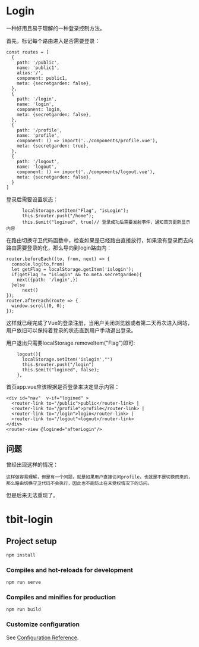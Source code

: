# Login

一种好用且易于理解的一种登录控制方法。

首先，标记每个路由进入是否需要登录：

	const routes = [
	  {
	    path: '/public',
	    name: 'public1',
	    alias:'/',
	    component: public1,
	    meta: {secretgarden: false},
	  },
	  {
	    path: '/login',
	    name: 'login',
	    component: login,
	    meta: {secretgarden: false},
	  },  
	  {
	    path: '/profile',
	    name: 'profile',
	    component: () => import('../components/profile.vue'),
	    meta: {secretgarden: true},
	  },  
	  {
	    path: '/logout',
	    name: 'logout',
	    component: () => import('../components/logout.vue'),
	    meta: {secretgarden: false},
	  }
	]


登录后需要设置状态：

          localStorage.setItem("Flag", "isLogin");
          this.$router.push("/home");
          this.$emit("logined", true)// 登录成功后需要发射事件，通知首页更新显示内容

在路由切换守卫代码函数中，检查如果是已经路由直接放行，如果没有登录而去向路由需要登录的化，那么导向到login路由内：

	router.beforeEach((to, from, next) => {
	  console.log(to,from)
	  let getFlag = localStorage.getItem('islogin');
	  if(getFlag != "islogin" && to.meta.secretgarden){    
	    next({path: '/login',})    
	  }else
	      next()      
	});
	router.afterEach(route => {
	  window.scroll(0, 0);
	});

这样就已经完成了Vue的登录注册，当用户关闭浏览器或者第二天再次进入网站，用户依旧可以保持着登录的状态直到用户手动退出登录。

用户退出只需要localStorage.removeItem("Flag")即可:

	  	logout(){
	  	  localStorage.setItem('islogin',"")
	      this.$router.push("/login")
	      this.$emit("logined", false);
	  	},

首页app.vue应该根据是否登录来决定显示内容：

    <div id="nav"  v-if="logined" >
      <router-link to="/public">public</router-link> |
      <router-link to="/profile">profile</router-link> |
      <router-link to="/login">login</router-link> |
      <router-link to="/logout">logout</router-link>
    </div>
    <router-view @logined="afterLogin"/>

## 问题

曾经出现这样的情况：

	这样做容易理解，但是有一个问题，就是如果用户直接访问profile，也就是不是切换而来的，那么路由切换守卫代码不会执行，因此也不能防止在未受权情况下的访问。

但是后来无法重现了。

# tbit-login

## Project setup
```
npm install
```

### Compiles and hot-reloads for development
```
npm run serve
```

### Compiles and minifies for production
```
npm run build
```

### Customize configuration
See [Configuration Reference](https://cli.vuejs.org/config/).

